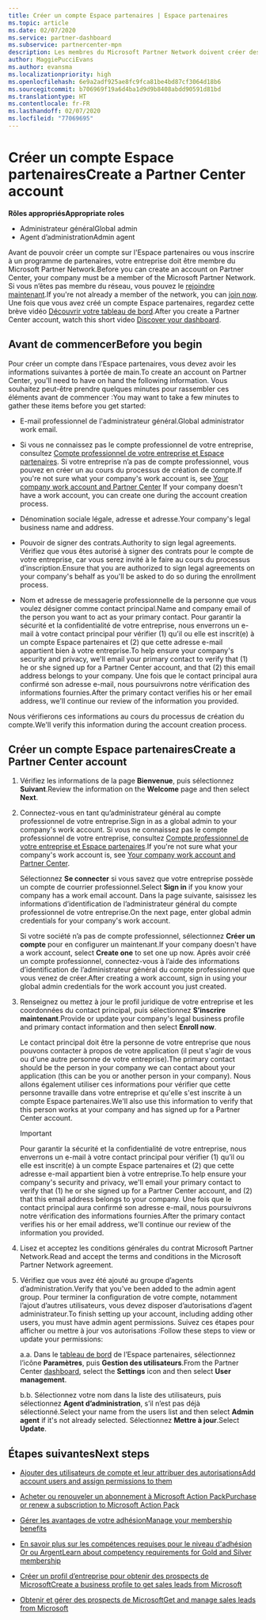 ```yaml
---
title: Créer un compte Espace partenaires | Espace partenaires
ms.topic: article
ms.date: 02/07/2020
ms.service: partner-dashboard
ms.subservice: partnercenter-mpn
description: Les membres du Microsoft Partner Network doivent créer des comptes Espace partenaires pour gérer leurs revenus du réseau et leurs compétences, ainsi que créer un profil d’entreprise.
author: MaggiePucciEvans
ms.author: evansma
ms.localizationpriority: high
ms.openlocfilehash: 6e9a2adf925ae8fc9fca81be4bd87cf3064d18b6
ms.sourcegitcommit: b706969f19a6d4ba1d9d9b8408abdd90591d81bd
ms.translationtype: HT
ms.contentlocale: fr-FR
ms.lasthandoff: 02/07/2020
ms.locfileid: "77069695"
---
```

# <a name="create-a-partner-center-account"></a><span data-ttu-id="58d08-103">Créer un compte Espace partenaires</span><span class="sxs-lookup"><span data-stu-id="58d08-103">Create a Partner Center account</span></span>

<span data-ttu-id="58d08-104">**Rôles appropriés**</span><span class="sxs-lookup"><span data-stu-id="58d08-104">**Appropriate roles**</span></span>

- <span data-ttu-id="58d08-105">Administrateur général</span><span class="sxs-lookup"><span data-stu-id="58d08-105">Global admin</span></span>
- <span data-ttu-id="58d08-106">Agent d’administration</span><span class="sxs-lookup"><span data-stu-id="58d08-106">Admin agent</span></span>

<span data-ttu-id="58d08-107">Avant de pouvoir créer un compte sur l'Espace partenaires ou vous inscrire à un programme de partenaires, votre entreprise doit être membre du Microsoft Partner Network.</span><span class="sxs-lookup"><span data-stu-id="58d08-107">Before you can create an account on Partner Center, your company must be a member of the Microsoft Partner Network.</span></span> <span data-ttu-id="58d08-108">Si vous n’êtes pas membre du réseau, vous pouvez le [rejoindre maintenant](https://partner.microsoft.com/commercial#).</span><span class="sxs-lookup"><span data-stu-id="58d08-108">If you're not already a member of the network, you can [join now](https://partner.microsoft.com/commercial#).</span></span> <span data-ttu-id="58d08-109">Une fois que vous avez créé un compte Espace partenaires, regardez cette brève vidéo [Découvrir votre tableau de bord](https://vimeo.com/290338211).</span><span class="sxs-lookup"><span data-stu-id="58d08-109">After you create a Partner Center account, watch this short video [Discover your dashboard](https://vimeo.com/290338211).</span></span>

## <a name="before-you-begin"></a><span data-ttu-id="58d08-110">Avant de commencer</span><span class="sxs-lookup"><span data-stu-id="58d08-110">Before you begin</span></span>

<span data-ttu-id="58d08-111">Pour créer un compte dans l’Espace partenaires, vous devez avoir les informations suivantes à portée de main.</span><span class="sxs-lookup"><span data-stu-id="58d08-111">To create an account on Partner Center, you'll need to have on hand the following information.</span></span> <span data-ttu-id="58d08-112">Vous souhaitez peut-être prendre quelques minutes pour rassembler ces éléments avant de commencer :</span><span class="sxs-lookup"><span data-stu-id="58d08-112">You may want to take a few minutes to gather these items before you get started:</span></span>

-   <span data-ttu-id="58d08-113">E-mail professionnel de l'administrateur général.</span><span class="sxs-lookup"><span data-stu-id="58d08-113">Global administrator work email.</span></span>

-   <span data-ttu-id="58d08-114">Si vous ne connaissez pas le compte professionnel de votre entreprise, consultez [Compte professionnel de votre entreprise et Espace partenaires](azure-active-directory-tenants-and-partner-center.md). Si votre entreprise n’a pas de compte professionnel, vous pouvez en créer un au cours du processus de création de compte.</span><span class="sxs-lookup"><span data-stu-id="58d08-114">If you're not sure what your company's work account is, see [Your company work account and Partner Center](azure-active-directory-tenants-and-partner-center.md) If your company doesn't have a work account, you can create one during the account creation process.</span></span> 

-   <span data-ttu-id="58d08-115">Dénomination sociale légale, adresse et adresse.</span><span class="sxs-lookup"><span data-stu-id="58d08-115">Your company's legal business name and address.</span></span>  

-   <span data-ttu-id="58d08-116">Pouvoir de signer des contrats.</span><span class="sxs-lookup"><span data-stu-id="58d08-116">Authority to sign legal agreements.</span></span> <span data-ttu-id="58d08-117">Vérifiez que vous êtes autorisé à signer des contrats pour le compte de votre entreprise, car vous serez invité à le faire au cours du processus d’inscription.</span><span class="sxs-lookup"><span data-stu-id="58d08-117">Ensure that you are authorized to sign legal agreements on your company's behalf as you'll be asked to do so during the enrollment process.</span></span>

-   <span data-ttu-id="58d08-118">Nom et adresse de messagerie professionnelle de la personne que vous voulez désigner comme contact principal.</span><span class="sxs-lookup"><span data-stu-id="58d08-118">Name and company email of the person you want to act as your primary contact.</span></span> <span data-ttu-id="58d08-119">Pour garantir la sécurité et la confidentialité de votre entreprise, nous enverrons un e-mail à votre contact principal pour vérifier (1) qu’il ou elle est inscrit(e) à un compte Espace partenaires et (2) que cette adresse e-mail appartient bien à votre entreprise.</span><span class="sxs-lookup"><span data-stu-id="58d08-119">To help ensure your company's security and privacy, we'll email your primary contact to verify that (1) he or she signed up for a Partner Center account, and that (2) this email address belongs to your company.</span></span> <span data-ttu-id="58d08-120">Une fois que le contact principal aura confirmé son adresse e-mail, nous poursuivrons notre vérification des informations fournies.</span><span class="sxs-lookup"><span data-stu-id="58d08-120">After the primary contact verifies his or her email address, we'll continue our review of the information you provided.</span></span>

<span data-ttu-id="58d08-121">Nous vérifierons ces informations au cours du processus de création du compte.</span><span class="sxs-lookup"><span data-stu-id="58d08-121">We'll verify this information during the account creation process.</span></span> 
 
## <a name="create-a-partner-center-account"></a><span data-ttu-id="58d08-122">Créer un compte Espace partenaires</span><span class="sxs-lookup"><span data-stu-id="58d08-122">Create a Partner Center account</span></span>

1.  <span data-ttu-id="58d08-123">Vérifiez les informations de la page **Bienvenue**, puis sélectionnez **Suivant**.</span><span class="sxs-lookup"><span data-stu-id="58d08-123">Review the information on the **Welcome** page and then select **Next**.</span></span>

2.  <span data-ttu-id="58d08-124">Connectez-vous en tant qu’administrateur général au compte professionnel de votre entreprise.</span><span class="sxs-lookup"><span data-stu-id="58d08-124">Sign in as a global admin to your company's work account.</span></span> <span data-ttu-id="58d08-125">Si vous ne connaissez pas le compte professionnel de votre entreprise, consultez [Compte professionnel de votre entreprise et Espace partenaires](azure-active-directory-tenants-and-partner-center.md).</span><span class="sxs-lookup"><span data-stu-id="58d08-125">If you're not sure what your company's work account   is, see [Your company work account and Partner Center](azure-active-directory-tenants-and-partner-center.md).</span></span>

    <span data-ttu-id="58d08-126">Sélectionnez **Se connecter** si vous savez que votre entreprise possède un compte de courrier professionnel.</span><span class="sxs-lookup"><span data-stu-id="58d08-126">Select **Sign in** if you know your company has a work email account.</span></span> <span data-ttu-id="58d08-127">Dans la page suivante, saisissez les informations d’identification de l’administrateur général du compte professionnel de votre entreprise.</span><span class="sxs-lookup"><span data-stu-id="58d08-127">On the next page, enter global admin credentials for your company's work account.</span></span> 

    <span data-ttu-id="58d08-128">Si votre société n’a pas de compte professionnel, sélectionnez **Créer un compte** pour en configurer un maintenant.</span><span class="sxs-lookup"><span data-stu-id="58d08-128">If your company doesn't have a work account, select **Create one** to set one up now.</span></span> <span data-ttu-id="58d08-129">Après avoir créé un compte professionnel, connectez-vous à l’aide des informations d’identification de l’administrateur général du compte professionnel que vous venez de créer.</span><span class="sxs-lookup"><span data-stu-id="58d08-129">After creating a work account, sign in using your global admin credentials for the work account you just created.</span></span>

3.  <span data-ttu-id="58d08-130">Renseignez ou mettez à jour le profil juridique de votre entreprise et les coordonnées du contact principal, puis sélectionnez **S’inscrire maintenant**.</span><span class="sxs-lookup"><span data-stu-id="58d08-130">Provide or update your company's legal business profile and primary contact information and then select **Enroll now**.</span></span> 

    <span data-ttu-id="58d08-131">Le contact principal doit être la personne de votre entreprise que nous pouvons contacter à propos de votre application (il peut s'agir de vous ou d'une autre personne de votre entreprise).</span><span class="sxs-lookup"><span data-stu-id="58d08-131">The primary contact should be the person in your company we can contact about your application (this can be you or another person in your company).</span></span> <span data-ttu-id="58d08-132">Nous allons également utiliser ces informations pour vérifier que cette personne travaille dans votre entreprise et qu'elle s'est inscrite à un compte Espace partenaires.</span><span class="sxs-lookup"><span data-stu-id="58d08-132">We'll also use this information to verify that this person works at your company and has signed up for a Partner Center account.</span></span>

    > [!IMPORTANT]  
    > <span data-ttu-id="58d08-133">Pour garantir la sécurité et la confidentialité de votre entreprise, nous enverrons un e-mail à votre contact principal pour vérifier (1) qu’il ou elle est inscrit(e) à un compte Espace partenaires et (2) que cette adresse e-mail appartient bien à votre entreprise.</span><span class="sxs-lookup"><span data-stu-id="58d08-133">To help ensure your company's security and privacy, we'll email your primary contact to verify that (1) he or she signed up for a Partner Center account, and (2) that this email address belongs to your company.</span></span> <span data-ttu-id="58d08-134">Une fois que le contact principal aura confirmé son adresse e-mail, nous poursuivrons notre vérification des informations fournies.</span><span class="sxs-lookup"><span data-stu-id="58d08-134">After the primary contact verifies his or her email address, we'll continue our review of the information you provided.</span></span>

4.  <span data-ttu-id="58d08-135">Lisez et acceptez les conditions générales du contrat Microsoft Partner Network.</span><span class="sxs-lookup"><span data-stu-id="58d08-135">Read and accept the terms and conditions in the Microsoft Partner Network agreement.</span></span> 

5.  <span data-ttu-id="58d08-136">Vérifiez que vous avez été ajouté au groupe d’agents d’administration.</span><span class="sxs-lookup"><span data-stu-id="58d08-136">Verify that you've been added to the admin agent group.</span></span> <span data-ttu-id="58d08-137">Pour terminer la configuration de votre compte, notamment l’ajout d’autres utilisateurs, vous devez disposer d’autorisations d’agent administrateur.</span><span class="sxs-lookup"><span data-stu-id="58d08-137">To finish setting up your account, including adding other users, you must have admin agent permissions.</span></span> <span data-ttu-id="58d08-138">Suivez ces étapes pour afficher ou mettre à jour vos autorisations :</span><span class="sxs-lookup"><span data-stu-id="58d08-138">Follow these steps to view or update your permissions:</span></span>

    <span data-ttu-id="58d08-139">a.</span><span class="sxs-lookup"><span data-stu-id="58d08-139">a.</span></span> <span data-ttu-id="58d08-140">Dans le [tableau de bord](https://partner.microsoft.com/dashboard/home**) de l’Espace partenaires, sélectionnez l’icône **Paramètres**, puis **Gestion des utilisateurs**.</span><span class="sxs-lookup"><span data-stu-id="58d08-140">From the Partner Center [dashboard](https://partner.microsoft.com/dashboard/home**), select the **Settings** icon and then select **User management**.</span></span>  

    <span data-ttu-id="58d08-141">b.</span><span class="sxs-lookup"><span data-stu-id="58d08-141">b.</span></span> <span data-ttu-id="58d08-142">Sélectionnez votre nom dans la liste des utilisateurs, puis sélectionnez **Agent d’administration**, s’il n’est pas déjà sélectionné.</span><span class="sxs-lookup"><span data-stu-id="58d08-142">Select your name from the users list and then select **Admin agent** if it's not already selected.</span></span> <span data-ttu-id="58d08-143">Sélectionnez **Mettre à jour**.</span><span class="sxs-lookup"><span data-stu-id="58d08-143">Select **Update**.</span></span>  

## <a name="next-steps"></a><span data-ttu-id="58d08-144">Étapes suivantes</span><span class="sxs-lookup"><span data-stu-id="58d08-144">Next steps</span></span>

-   [<span data-ttu-id="58d08-145">Ajouter des utilisateurs de compte et leur attribuer des autorisations</span><span class="sxs-lookup"><span data-stu-id="58d08-145">Add account users and assign permissions to them</span></span>](create-user-accounts-and-set-permissions.md)

-   [<span data-ttu-id="58d08-146">Acheter ou renouveler un abonnement à Microsoft Action Pack</span><span class="sxs-lookup"><span data-stu-id="58d08-146">Purchase or renew a subscription to Microsoft Action Pack</span></span>](mpn-get-action-pack.md)

-   [<span data-ttu-id="58d08-147">Gérer les avantages de votre adhésion</span><span class="sxs-lookup"><span data-stu-id="58d08-147">Manage your membership benefits</span></span>](manage-your-partner-network-benefits.md)

-   [<span data-ttu-id="58d08-148">En savoir plus sur les compétences requises pour le niveau d'adhésion Or ou Argent</span><span class="sxs-lookup"><span data-stu-id="58d08-148">Learn about competency requirements for Gold and Silver membership</span></span>](https://partner.microsoft.com/membership/competencies)

-   [<span data-ttu-id="58d08-149">Créer un profil d’entreprise pour obtenir des prospects de Microsoft</span><span class="sxs-lookup"><span data-stu-id="58d08-149">Create a business profile to get sales leads from Microsoft</span></span>](create-a-marketing-profile.md)

-   [<span data-ttu-id="58d08-150">Obtenir et gérer des prospects de Microsoft</span><span class="sxs-lookup"><span data-stu-id="58d08-150">Get and manage sales leads from Microsoft</span></span>](responding-to-referrals.md)